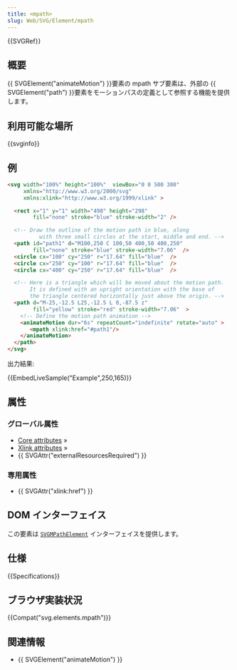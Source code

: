 ```yaml
---
title: <mpath>
slug: Web/SVG/Element/mpath
---
```


{{SVGRef}}

## 概要

{{ SVGElement("animateMotion") }}要素の mpath サブ要素は、外部の {{ SVGElement("path") }}要素をモーションパスの定義として参照する機能を提供します。

## 利用可能な場所

{{svginfo}}

## 例

```html
<svg width="100%" height="100%"  viewBox="0 0 500 300"
     xmlns="http://www.w3.org/2000/svg"
     xmlns:xlink="http://www.w3.org/1999/xlink" >

  <rect x="1" y="1" width="498" height="298"
        fill="none" stroke="blue" stroke-width="2" />

  <!-- Draw the outline of the motion path in blue, along
          with three small circles at the start, middle and end. -->
  <path id="path1" d="M100,250 C 100,50 400,50 400,250"
        fill="none" stroke="blue" stroke-width="7.06"  />
  <circle cx="100" cy="250" r="17.64" fill="blue"  />
  <circle cx="250" cy="100" r="17.64" fill="blue"  />
  <circle cx="400" cy="250" r="17.64" fill="blue"  />

  <!-- Here is a triangle which will be moved about the motion path.
       It is defined with an upright orientation with the base of
       the triangle centered horizontally just above the origin. -->
  <path d="M-25,-12.5 L25,-12.5 L 0,-87.5 z"
        fill="yellow" stroke="red" stroke-width="7.06"  >
    <!-- Define the motion path animation -->
    <animateMotion dur="6s" repeatCount="indefinite" rotate="auto" >
       <mpath xlink:href="#path1"/>
    </animateMotion>
  </path>
</svg>
```

出力結果:

{{EmbedLiveSample("Example",250,165)}}

## 属性

### グローバル属性

- [Core attributes](/ja/SVG/Attribute#Core) »
- [Xlink attributes](/ja/SVG/Attribute#XLink) »
- {{ SVGAttr("externalResourcesRequired") }}

### 専用属性

- {{ SVGAttr("xlink:href") }}

## DOM インターフェイス

この要素は [`SVGMPathElement`](/ja/DOM/SVGMPathElement) インターフェイスを提供します。

## 仕様

{{Specifications}}

## ブラウザ実装状況

{{Compat("svg.elements.mpath")}}

## 関連情報

- {{ SVGElement("animateMotion") }}

